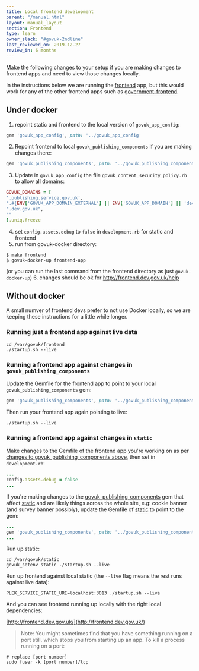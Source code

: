 ```yaml
---
title: Local frontend development
parent: "/manual.html"
layout: manual_layout
section: Frontend
type: learn
owner_slack: "#govuk-2ndline"
last_reviewed_on: 2019-12-27
review_in: 6 months
---
```


Make the following changes to your setup if you are making changes to frontend apps and need to view those changes locally.

In the instructions below we are running the [frontend] app, but this would work for any of the other frontend apps such as [government-frontend].

## Under docker

1. repoint static and frontend to the local version of `govuk_app_config`:

  ```ruby
  gem 'govuk_app_config', path: '../govuk_app_config'
  ```

2. Repoint frontend to local `govuk_publishing_components` if you are making changes there:

  ```ruby
  gem 'govuk_publishing_components', path: '../govuk_publishing_components'
  ```

3. Update in `govuk_app_config` the file `govuk_content_security_policy.rb` to allow all domains:

  ```ruby
  GOVUK_DOMAINS = [
  '.publishing.service.gov.uk',
  ".#{ENV['GOVUK_APP_DOMAIN_EXTERNAL'] || ENV['GOVUK_APP_DOMAIN'] || 'dev.gov.uk'}",
  ".dev.gov.uk",
  ""
  ].uniq.freeze
  ```

4. set `config.assets.debug` to `false` in `development.rb` for static and frontend
5. run from govuk-docker directory:

  ```shell
  $ make frontend
  $ govuk-docker-up frontend-app
  ```

  (or you can run the last command from the frontend directory as just `govuk-docker-up`)
6. changes should be ok for http://frontend.dev.gov.uk/help

## Without docker

A small numver of frontend devs prefer to not use Docker locally, so we are keeping these instructions for a little while longer.

### Running just a frontend app against live data

```shell
cd /var/govuk/frontend
./startup.sh --live
```

### Running a frontend app against changes in `govuk_publishing_components`

Update the Gemfile for the frontend app to point to your local `govuk_publishing_components` gem:

```ruby
gem 'govuk_publishing_components', path: '../govuk_publishing_components'
```

Then run your frontend app again pointing to live:

```shell
./startup.sh --live
```

### Running a frontend app against changes in `static`

Make changes to the Gemfile of the frontend app you're working on as per [changes to govuk_publishing_components above](#running-a-frontend-app-against-changes-in-govuk_publishing_components), then set in `development.rb`:

```ruby
...
config.assets.debug = false
...
```

If you're making changes to the [govuk_publishing_components] gem that affect [static] and are likely things across the whole site, e.g: cookie banner (and survey banner possibly), update the Gemfile of [static] to point to the gem:

```ruby
...
gem 'govuk_publishing_components', path: '../govuk_publishing_components'
...
```

Run up static:

```shell
cd /var/govuk/static
govuk_setenv static ./startup.sh --live
```

Run up frontend against local static (the `--live` flag means the rest runs against live data):

```shell
PLEK_SERVICE_STATIC_URI=localhost:3013 ./startup.sh --live
```

And you can see frontend running up locally with the right local dependencies:

[http://frontend.dev.gov.uk/](http://frontend.dev.gov.uk/)

> Note: You might sometimes find that you have something running on a port still, which stops you from starting up an app. To kill a process running on a port:

```shell
# replace [port number]
sudo fuser -k [port number]/tcp
```

[govuk_app_config]: https://github.com/alphagov/govuk_app_config
[frontend]: https://github.com/alphagov/frontend
[static]: https://github.com/alphagov/static
[govuk_publishing_components]: https://github.com/alphagov/govuk_publishing_components
[government-frontend]: https://github.com/alphagov/government-frontend
